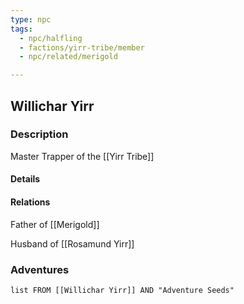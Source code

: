 ```yaml
---
type: npc
tags:
  - npc/halfling
  - factions/yirr-tribe/member
  - npc/related/merigold

---
```


## Willichar Yirr

### Description
Master Trapper of the [[Yirr Tribe]]

#### Details

#### Relations
Father of [[Merigold]]

Husband of [[Rosamund Yirr]]

### Adventures
```dataview
list FROM [[Willichar Yirr]] AND "Adventure Seeds"
```